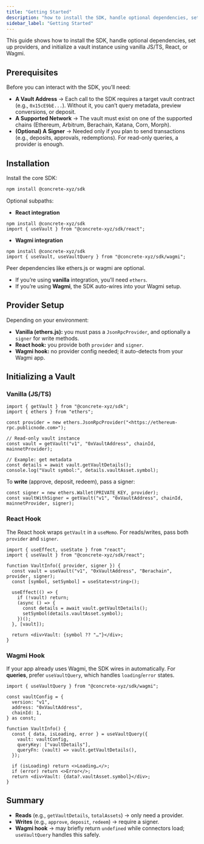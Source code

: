 ```yaml
---
title: "Getting Started"
description: "how to install the SDK, handle optional dependencies, set up providers, and initialize a vault instance using vanilla JS/TS, React, or Wagmi."
sidebar_label: "Getting Started"
---
```


This guide shows how to install the SDK, handle optional dependencies, set up providers, and initialize a vault instance using vanilla JS/TS, React, or Wagmi.

## Prerequisites

Before you can interact with the SDK, you’ll need:

- **A Vault Address** → Each call to the SDK requires a target vault contract (e.g., `0x15cE9bE...`). Without it, you can’t query metadata, preview conversions, or deposit.
- **A Supported Network** → The vault must exist on one of the supported chains (Ethereum, Arbitrum, Berachain, Katana, Corn, Morph).
- **(Optional) A Signer** → Needed only if you plan to send transactions (e.g., deposits, approvals, redemptions). For read-only queries, a provider is enough.

## Installation

Install the core SDK:

```bash
npm install @concrete-xyz/sdk
```

Optional subpaths:

- **React integration**

```
npm install @concrete-xyz/sdk
import { useVault } from "@concrete-xyz/sdk/react";
```

- **Wagmi integration**

```
npm install @concrete-xyz/sdk
import { useVault, useVaultQuery } from "@concrete-xyz/sdk/wagmi";
```


Peer dependencies like ethers.js or wagmi are optional.

- If you’re using **vanilla** integration, you’ll need `ethers`.
- If you’re using **Wagmi**, the SDK auto-wires into your Wagmi setup.

## Provider Setup

Depending on your environment:

- **Vanilla (ethers.js):** you must pass a `JsonRpcProvider`, and optionally a `signer` for write methods.
- **React hook:** you provide both `provider` and `signer`.
- **Wagmi hook:** no provider config needed; it auto-detects from your Wagmi app.

## Initializing a Vault

### Vanilla (JS/TS)

```tsx
import { getVault } from "@concrete-xyz/sdk";
import { ethers } from "ethers";

const provider = new ethers.JsonRpcProvider("<https://ethereum-rpc.publicnode.com>");

// Read-only vault instance
const vault = getVault("v1", "0xVaultAddress", chainId, mainnetProvider);

// Example: get metadata
const details = await vault.getVaultDetails();
console.log("Vault symbol:", details.vaultAsset.symbol);

```

To **write** (approve, deposit, redeem), pass a signer:

```tsx
const signer = new ethers.Wallet(PRIVATE_KEY, provider);
const vaultWithSigner = getVault("v1", "0xVaultAddress", chainId, mainnetProvider, signer);

```

### React Hook

The React hook wraps `getVault` in a `useMemo`. For reads/writes, pass both `provider` and `signer`.

```tsx
import { useEffect, useState } from "react";
import { useVault } from "@concrete-xyz/sdk/react";

function VaultInfo({ provider, signer }) {
  const vault = useVault("v1", "0xVaultAddress", "Berachain", provider, signer);
  const [symbol, setSymbol] = useState<string>();

  useEffect(() => {
    if (!vault) return;
    (async () => {
      const details = await vault.getVaultDetails();
      setSymbol(details.vaultAsset.symbol);
    })();
  }, [vault]);

  return <div>Vault: {symbol ?? "…"}</div>;
}

```

### Wagmi Hook

If your app already uses Wagmi, the SDK wires in automatically.
For **queries**, prefer `useVaultQuery`, which handles `loading`/`error` states.

```tsx
import { useVaultQuery } from "@concrete-xyz/sdk/wagmi";

const vaultConfig = {
  version: "v1",
  address: "0xVaultAddress",
  chainId: 1,
} as const;

function VaultInfo() {
  const { data, isLoading, error } = useVaultQuery({
    vault: vaultConfig,
    queryKey: ["vaultDetails"],
    queryFn: (vault) => vault.getVaultDetails(),
  });

  if (isLoading) return <>Loading…</>;
  if (error) return <>Error</>;
  return <div>Vault: {data?.vaultAsset.symbol}</div>;
}
```

## Summary

- **Reads** (e.g., `getVaultDetails`, `totalAssets`) → only need a provider.
- **Writes** (e.g., `approve`, `deposit`, `redeem`) → require a signer.
- **Wagmi hook** → may briefly return `undefined` while connectors load; `useVaultQuery` handles this safely.
